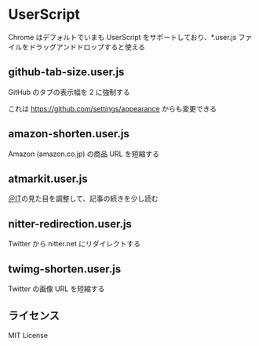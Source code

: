 # UserScript

Chrome はデフォルトでいまも UserScript をサポートしており、\*.user.js ファイルをドラッグアンドドロップすると使える

## github-tab-size.user.js

GitHub のタブの表示幅を 2 に強制する

これは https://github.com/settings/appearance からも変更できる

## amazon-shorten.user.js

Amazon (amazon.co.jp) の商品 URL を短縮する

## atmarkit.user.js

[＠IT](https://atmarkit.itmedia.co.jp/)の見た目を調整して、記事の続きを少し読む

## nitter-redirection.user.js

Twitter から nitter.net にリダイレクトする

## twimg-shorten.user.js

Twitter の画像 URL を短縮する

## ライセンス

MIT License
